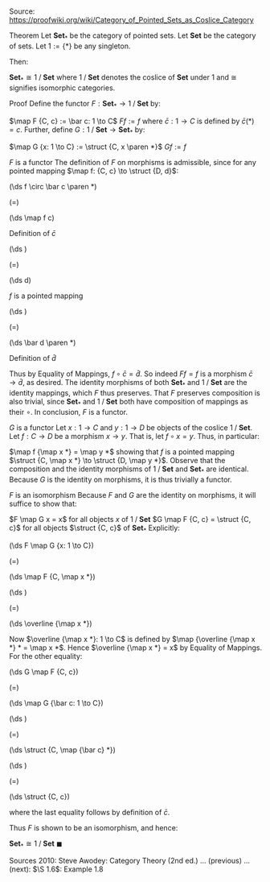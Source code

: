 # 

Source: https://proofwiki.org/wiki/Category_of_Pointed_Sets_as_Coslice_Category



Theorem
Let $\mathbf{Set}_*$ be the category of pointed sets.
Let $\mathbf{Set}$ be the category of sets.
Let $1 := \left\{{*}\right\}$ be any singleton.

Then:

$\mathbf{Set}_* \cong 1 \mathbin / \mathbf{Set}$
where $1 \mathbin / \mathbf{Set}$ denotes the coslice of $\mathbf{Set}$ under $1$ and $\cong$ signifies isomorphic categories.


Proof
Define the functor $F: \mathbf{Set}_* \to 1 \mathbin / \mathbf{Set}$ by:

$\map F {C, c} := \bar c: 1 \to C$
$F f := f$
where $\bar c: 1 \to C$ is defined by $\bar c (*) = c$.
Further, define $G: 1 \mathbin / \mathbf{Set} \to \mathbf{Set}_*$ by:

$\map G {x: 1 \to C} := \struct {C, x \paren *}$
$G f := f$


$F$ is a functor
The definition of $F$ on morphisms is admissible, since for any pointed mapping $\map f: {C, c} \to \struct {D, d}$:














\(\ds f \circ \bar c \paren *\)

\(=\)







\(\ds \map f c\)





Definition of $\bar c$














\(\ds \)

\(=\)







\(\ds d\)





$f$ is a pointed mapping














\(\ds \)

\(=\)







\(\ds \bar d \paren *\)





Definition of $\bar d$



Thus by Equality of Mappings, $f \circ \bar c = \bar d$.
So indeed $F f = f$ is a morphism $\bar c \to \bar d$, as desired.
The identity morphisms of both $\mathbf{Set}_*$ and $1 \mathbin / \mathbf{Set}$ are the identity mappings, which $F$ thus preserves.
That $F$ preserves composition is also trivial, since $\mathbf{Set}_*$ and $1 \mathbin / \mathbf{Set}$ both have composition of mappings as their $\circ$.
In conclusion, $F$ is a functor.


$G$ is a functor
Let $x: 1 \to C$ and $y: 1 \to D$ be objects of the coslice $1 \mathbin / \mathbf{Set}$.
Let $f: C \to D$ be a morphism $x \to y$.
That is, let $f \circ x = y$.
Thus, in particular:

$\map f {\map x *} = \map y *$
showing that $f$ is a pointed mapping $\struct {C, \map x *} \to \struct {D, \map y *}$.
Observe that the composition and the identity morphisms of $1 \mathbin / \mathbf{Set}$ and $\mathbf{Set}_*$ are identical.
Because $G$ is the identity on morphisms, it is thus trivially a functor.


$F$ is an isomorphism
Because $F$ and $G$ are the identity on morphisms, it will suffice to show that:

$F \map G x = x$ for all objects $x$ of $1 \mathbin / \mathbf{Set}$
$G \map F {C, c} = \struct {C, c}$ for all objects $\struct {C, c}$ of $\mathbf{Set}_*$
Explicitly:














\(\ds F \map G {x: 1 \to C}\)

\(=\)







\(\ds \map F {C, \map x *}\)




















\(\ds \)

\(=\)







\(\ds \overline {\map x *}\)









Now $\overline {\map x *}: 1 \to C$ is defined by $\map {\overline {\map x *} * = \map x *$.
Hence $\overline {\map x *} = x$ by Equality of Mappings.
For the other equality:














\(\ds G \map F {C, c}\)

\(=\)







\(\ds \map G {\bar c: 1 \to C}\)




















\(\ds \)

\(=\)







\(\ds \struct {C, \map {\bar c} *}\)




















\(\ds \)

\(=\)







\(\ds \struct {C, c}\)









where the last equality follows by definition of $\bar c$.

Thus $F$ is shown to be an isomorphism, and hence:

$\mathbf{Set}_* \cong 1 \mathbin / \mathbf{Set}$
$\blacksquare$


Sources
2010: Steve Awodey: Category Theory (2nd ed.) ... (previous) ... (next): $\S 1.6$: Example $1.8$




